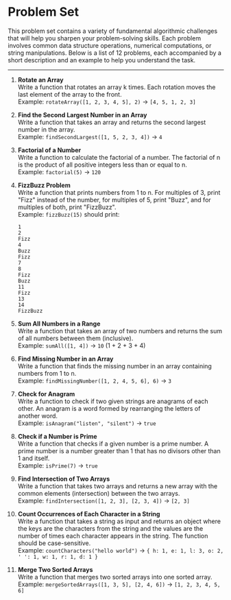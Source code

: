 # Problem Set

This problem set contains a variety of fundamental algorithmic challenges that will help you sharpen your problem-solving skills. Each problem involves common data structure operations, numerical computations, or string manipulations. Below is a list of 12 problems, each accompanied by a short description and an example to help you understand the task.

---

1. **Rotate an Array**  
   Write a function that rotates an array k times. Each rotation moves the last element of the array to the front.  
   Example: `rotateArray([1, 2, 3, 4, 5], 2)` → `[4, 5, 1, 2, 3]`

2. **Find the Second Largest Number in an Array**  
   Write a function that takes an array and returns the second largest number in the array.  
   Example: `findSecondLargest([1, 5, 2, 3, 4])` → `4`

3. **Factorial of a Number**  
   Write a function to calculate the factorial of a number. The factorial of n is the product of all positive integers less than or equal to n.  
   Example: `factorial(5)` → `120`

4. **FizzBuzz Problem**  
   Write a function that prints numbers from 1 to n. For multiples of 3, print "Fizz" instead of the number, for multiples of 5, print "Buzz", and for multiples of both, print "FizzBuzz".  
   Example: `fizzBuzz(15)` should print:  
   ```
   1
   2
   Fizz
   4
   Buzz
   Fizz
   7
   8
   Fizz
   Buzz
   11
   Fizz
   13
   14
   FizzBuzz
   ```

5. **Sum All Numbers in a Range**  
   Write a function that takes an array of two numbers and returns the sum of all numbers between them (inclusive).  
   Example: `sumAll([1, 4])` → `10` (1 + 2 + 3 + 4)

6. **Find Missing Number in an Array**  
   Write a function that finds the missing number in an array containing numbers from 1 to n.  
   Example: `findMissingNumber([1, 2, 4, 5, 6], 6)` → `3`

7. **Check for Anagram**  
   Write a function to check if two given strings are anagrams of each other. An anagram is a word formed by rearranging the letters of another word.  
   Example: `isAnagram("listen", "silent")` → `true`

8. **Check if a Number is Prime**  
   Write a function that checks if a given number is a prime number. A prime number is a number greater than 1 that has no divisors other than 1 and itself.  
   Example: `isPrime(7)` → `true`

9. **Find Intersection of Two Arrays**  
    Write a function that takes two arrays and returns a new array with the common elements (intersection) between the two arrays.  
    Example: `findIntersection([1, 2, 3], [2, 3, 4])` → `[2, 3]`

10. **Count Occurrences of Each Character in a String**  
    Write a function that takes a string as input and returns an object where the keys are the characters from the string and the values are the number of times each character appears in the string. The function should be case-sensitive.  
    Example: `countCharacters("hello world")` → `{ h: 1, e: 1, l: 3, o: 2, ' ': 1, w: 1, r: 1, d: 1 }`

11. **Merge Two Sorted Arrays**  
    Write a function that merges two sorted arrays into one sorted array.  
    Example: `mergeSortedArrays([1, 3, 5], [2, 4, 6])` → `[1, 2, 3, 4, 5, 6]`

